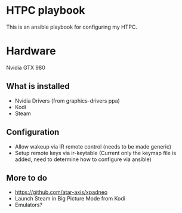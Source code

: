 # HTPC playbook
This is an ansible playbook for configuring my HTPC.

# Hardware
Nvidia GTX 980

## What is installed
- Nvidia Drivers (from graphics-drivers ppa)
- Kodi
- Steam

## Configuration
- Allow wakeup via IR remote control (needs to be made generic)
- Setup remote keys via ir-keytable (Current only the keymap file is added, need to determine how to configure via ansible)

## More to do
- https://github.com/atar-axis/xpadneo
- Launch Steam in Big Picture Mode from Kodi
- Emulators?